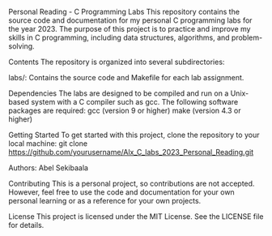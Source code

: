 Personal Reading - C Programming Labs
This repository contains the source code and documentation for my personal C programming labs for the year 2023. The purpose of this project is to practice and improve my skills in C programming, including data structures, algorithms, and problem-solving.

Contents
The repository is organized into several subdirectories:

labs/: Contains the source code and Makefile for each lab assignment.

Dependencies
The labs are designed to be compiled and run on a Unix-based system with a C compiler such as gcc. The following software packages are required:
gcc (version 9 or higher)
make (version 4.3 or higher)


Getting Started
To get started with this project, clone the repository to your local machine:
git clone https://github.com/yourusername/Alx_C_labs_2023_Personal_Reading.git

Authors:
Abel Sekibaala

Contributing
This is a personal project, so contributions are not accepted. However, feel free to use the code and documentation for your own personal learning or as a reference for your own projects.

License
This project is licensed under the MIT License. See the LICENSE file for details.
